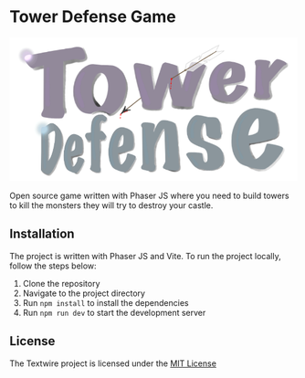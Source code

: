 # Tower Defense Game

![Tower Defense Game](./src/assets/logo.png)

Open source game written with Phaser JS where you need to build towers to kill the monsters they will try to destroy your castle.

## Installation

The project is written with Phaser JS and Vite. To run the project locally, follow the steps below:

1. Clone the repository
1. Navigate to the project directory
1. Run `npm install` to install the dependencies
1. Run `npm run dev` to start the development server

## License

The Textwire project is licensed under the [MIT License](https://github.com/SerhiiChoGames/tower-defense/blob/main/LICENSE)